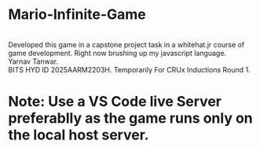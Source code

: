 # Mario-Infinite-Game
<br>
Developed this game in a capstone project task in a whitehat.jr course of game development.
Right now brushing up my javascript language.
<br>
Yarnav Tanwar. <br> BITS HYD ID 2025AARM2203H.
Temporarily For CRUx Inductions Round 1.
<br>
<h1>Note: Use a VS Code live Server preferablly as the game runs only on the local host server.</h1>
